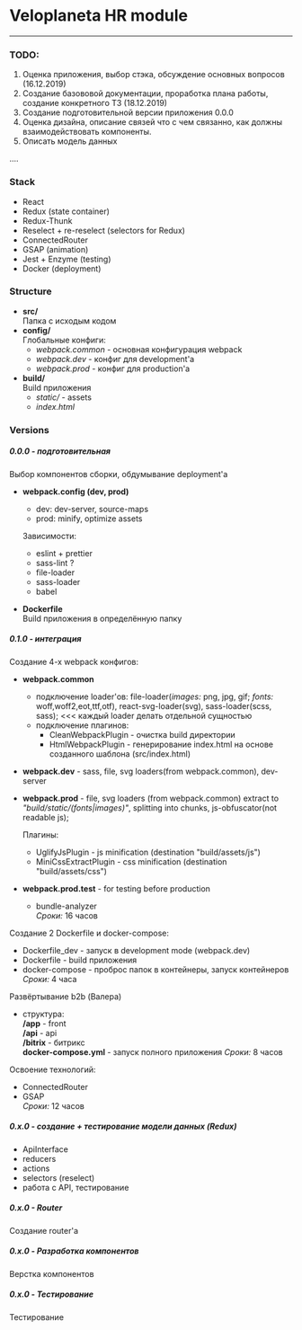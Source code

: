 # Veloplaneta HR module
___

### TODO:

1. Оценка приложения, выбор стэка, обсуждение основных вопросов (16.12.2019)
2. Создание базововой документации, проработка плана работы, создание конкретного ТЗ (18.12.2019)
3. Создание подготовительной версии приложения 0.0.0
4. Оценка дизайна, описание связей что с чем связанно, как должны взаимодействовать компоненты.
5. Описать модель данных

.... 


### Stack

- React
- Redux (state container)
- Redux-Thunk
- Reselect + re-reselect (selectors for Redux)
- ConnectedRouter
- GSAP (animation)
- Jest + Enzyme (testing) 
- Docker (deployment)

### Structure

- **src/**   
    Папка с исходым кодом
- **config/**   
    Глобальные конфиги:
    - *webpack.common* - основная конфигурация webpack
    - *webpack.dev* - конфиг для  development'a
    - *webpack.prod* - конфиг для production'a
- **build/**   
    Build приложения  
    - *static/* - assets
    - *index.html*
  

### Versions

##### 0.0.0 - подготовительная
Выбор компонентов сборки, обдумывание deployment'a
- **webpack.config (dev, prod)**
    - dev: dev-server, source-maps
    - prod: minify, optimize assets
    
    Зависимости:
    
    - eslint + prettier
    - sass-lint ? 
    - file-loader
    - sass-loader
    - babel
    
- **Dockerfile**   
Build приложения в определённую папку
   
   
##### 0.1.0 - интеграция

Cоздание 4-х webpack конфигов:

- **webpack.common** 
    - подключение loader'ов: file-loader(*images:* png, jpg, gif; *fonts:* woff,woff2,eot,ttf,otf),
    react-svg-loader(svg), sass-loader(scss, sass); <<< каждый loader делать отдельной сущностью 
    - подключение плагинов:
        - CleanWebpackPlugin - очистка build директории
        - HtmlWebpackPlugin - генерирование index.html на основе созданного шаблона (src/index.html)
- **webpack.dev** - sass, file, svg loaders(from webpack.common), dev-server
- **webpack.prod** - file, svg loaders (from webpack.common) extract to *"build/static/(fonts|images)"*, splitting into chunks, js-obfuscator(not readable js);   
    
    Плагины: 
    - UglifyJsPlugin - js minification (destination "build/assets/js")
    - MiniCssExtractPlugin - css minification (destination "build/assets/css")
- **webpack.prod.test** - for testing before production   
    - bundle-analyzer  
    *Сроки:* 16 часов
    
Создание 2 Dockerfile и docker-compose: 

- Dockerfile_dev - запуск в development mode (webpack.dev)
- Dockerfile - build приложения
- docker-compose - проброс папок в контейнеры, запуск контейнеров  
*Сроки:* 4 часа

Развёртывание b2b (Валера)
- структура:   
**/app** - front  
**/api** - api  
**/bitrix** - битрикс  
**docker-compose.yml** - запуск полного приложения
*Сроки:* 8 часов

Освоение технологий:
- ConnectedRouter
- GSAP  
*Сроки:* 12 часов

##### 0.x.0 - создание + тестирование  модели данных (Redux)
- ApiInterface
- reducers
- actions
- selectors (reselect)
- работа с API, тестирование

##### 0.x.0 - Router

Cоздание router'a

##### 0.x.0 - Разработка компонентов

Верстка компонентов

##### 0.x.0 - Тестирование

Тестирование    

